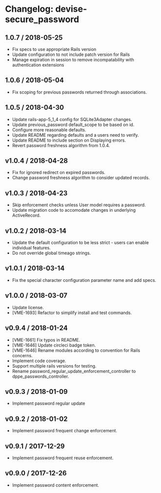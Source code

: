 # Changelog: devise-secure_password

## 1.0.7 / 2018-05-25

* Fix specs to use appropriate Rails version
* Update configuration to not include patch version for Rails
* Manage expiration in session to remove incompatability with authentication extensions

## 1.0.6 / 2018-05-04

* Fix scoping for previous passwords returned through associations.

## 1.0.5 / 2018-04-30

* Update rails-app-5_1_4 config for SQLite3Adapter changes.
* Update previous_password default_scope to be based on id.
* Configure more reasonable defaults.
* Update README regarding defaults and a users need to verify.
* Update README to include section on Displaying errors.
* Revert password freshness algorithm from 1.0.4.

## v1.0.4 / 2018-04-28

* Fix for ignored redirect on expired passwords.
* Change password freshness algorithm to consider updated records.

## v1.0.3 / 2018-04-23

* Skip enforcement checks unless User model requires a password.
* Update migration code to accomodate changes in underlying ActiveRecord.

## v1.0.2 / 2018-03-14

* Update the default configuration to be less strict - users can enable individual features.
* Do not override global timeago strings.

## v1.0.1 / 2018-03-14

* Fix the special character configuration parameter name and add specs.

## v1.0.0 / 2018-03-07

* Update license.
* [VME-1693] Refactor to simplify install and test commands.

## v0.9.4 / 2018-01-24

* [VME-1661] Fix typos in README.
* [VME-1646] Update circleci badge token.
* [VME-1646] Rename modules according to convention for Rails concerns.
* Implement code coverage.
* Support multiple rails versions for testing.
* Rename password_regular_update_enforcement_controller to dppe_passwords_controller.

## v0.9.3 / 2018-01-09

* Implement password regular update

## v0.9.2 / 2018-01-02

* Implement password frequent change enforcement.

## v0.9.1 / 2017-12-29

* Implement password frequent reuse enforcement.

## v0.9.0 / 2017-12-26

* Implement password content enforcement.
